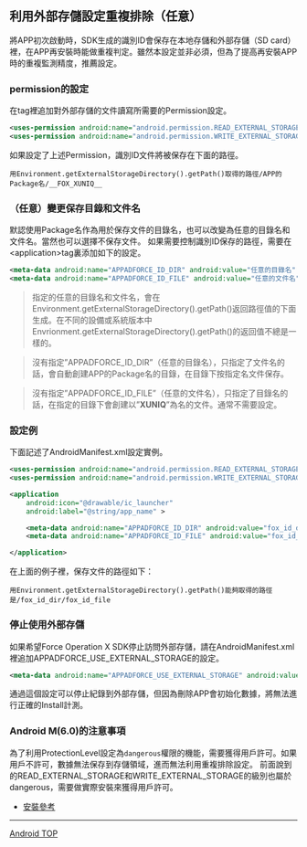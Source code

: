 ## 利用外部存儲設定重複排除（任意）

將APP初次啟動時，SDK生成的識別ID會保存在本地存儲和外部存儲（SD card）裡，在APP再安裝時能做重複判定。雖然本設定並非必須，但為了提高再安裝APP時的重複監測精度，推薦設定。

### permission的設定

在<manifest>tag裡追加對外部存儲的文件讀寫所需要的Permission設定。

```xml
<uses-permission android:name="android.permission.READ_EXTERNAL_STORAGE" />
<uses-permission android:name="android.permission.WRITE_EXTERNAL_STORAGE" />
```

如果設定了上述Permission，識別ID文件將被保存在下面的路徑。

```
用Environment.getExternalStorageDirectory().getPath()取得的路徑/APP的Package名/__FOX_XUNIQ__
```

### （任意）變更保存目錄和文件名

默認使用Package名作為用於保存文件的目錄名，也可以改變為任意的目錄名和文件名。當然也可以選擇不保存文件。
如果需要控制識別ID保存的路徑，需要在&lt;application&gt;tag裏添加如下的設定。


```xml
<meta-data android:name="APPADFORCE_ID_DIR" android:value="任意的目錄名" />
<meta-data android:name="APPADFORCE_ID_FILE" android:value="任意的文件名" />
```

> 指定的任意的目錄名和文件名，會在Environment.getExternalStorageDirectory().getPath()返回路徑值的下面生成。在不同的設備或系統版本中Envrionment.getExternalStorageDirectory().getPath()的返回值不總是一樣的。<br>

> 沒有指定”APPADFORCE_ID_DIR”（任意的目錄名），只指定了文件名的話，會自動創建APP的Package名的目錄，在目錄下按指定名文件保存。<br>

> 沒有指定”APPADFORCE_ID_FILE”（任意的文件名），只指定了目錄名的話，在指定的目錄下會創建以”__XUNIQ__”為名的文件。通常不需要設定。


### 設定例

下面記述了AndroidManifest.xml設定實例。

```xml
<uses-permission android:name="android.permission.READ_EXTERNAL_STORAGE" />
<uses-permission android:name="android.permission.WRITE_EXTERNAL_STORAGE" />

<application
	android:icon="@drawable/ic_launcher"
	android:label="@string/app_name" >

	<meta-data android:name="APPADFORCE_ID_DIR" android:value="fox_id_dir" />
	<meta-data android:name="APPADFORCE_ID_FILE" android:value="fox_id_file" />

</application>

```

在上面的例子裡，保存文件的路徑如下：

```
用Environment.getExternalStorageDirectory().getPath()能夠取得的路徑是/fox_id_dir/fox_id_file
```

### 停止使用外部存儲

如果希望Force Operation X SDK停止訪問外部存儲，請在AndroidManifest.xml裡追加APPADFORCE_USE_EXTERNAL_STORAGE的設定。

```xml
<meta-data android:name="APPADFORCE_USE_EXTERNAL_STORAGE" android:value="0" />
```

通過這個設定可以停止紀錄到外部存儲，但因為刪除APP會初始化數據，將無法進行正確的Install計測。


### Android M(6.0)的注意事項

為了利用ProtectionLevel設定為`dangerous`權限的機能，需要獲得用戶許可。如果用戶不許可，數據無法保存到存儲領域，進而無法利用重複排除設定。
前面說到的READ_EXTERNAL_STORAGE和WRITE_EXTERNAL_STORAGE的級別也屬於dangerous，需要做實際安裝來獲得用戶許可。

* [安裝參考](https://developer.android.com/training/permissions/requesting.html#perm-request)

---
[Android TOP](../README.md)
